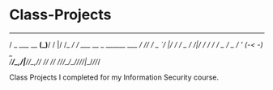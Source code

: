 # Class-Projects



   ___            _    ____  ___________                        
  / _ \___ __  __(_)__/ /  |/  /_  __/ /  ___  __ _  ______ ___ 
 / // / _ `/ |/ / / _  / /|_/ / / / / _ \/ _ \/  ' \(_-< -_) _ \
/____/\_,_/|___/_/\_,_/_/  /_/ /_/ /_//_/\___/_/_/_/___|__/_//_/
                                                                
Class Projects I completed for my Information Security course.
